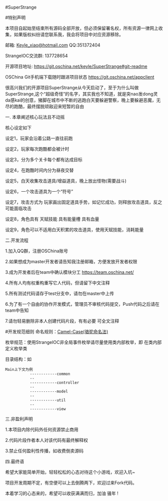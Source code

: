 #SuperStrange

#特别声明

本项目自起始至结束所有源码全部开放，但必须保留署名权，所有资源一律网上收集，如果版权纠纷请您联系我，我会将项目中对应资源移除。

邮箱: Keyle_xiao@hotmail.com  QQ:351372404

StrangeIOC交流群: 137728654

开源项目地址: https://git.oschina.net/keyle/SuperStrange#git-readme

OSChina Git手机端下载随时跟进项目状态 https://git.oschina.net/appclient 

很高兴我们的开源项目SuperStrange从今天启动了，至于为什么叫做SuperStrange,这个“超级奇怪”的名字，其实我也不知道，就是突nao发dong灵da感kai的创意，猪脚在城市中不断的逃跑白天要躲避警察，晚上要躲避恶魔，无尽的跑酷，最终摆脱顽敌迎来短暂的自由
 

一. 本章阐述核心玩法且不动摇

核心设定如下

设定1，玩家会沿着公路一直往前跑

设定2，玩家每次跑酷都会被计时

设定3，分为多个关卡每个都有达成目标

设定4，在跑酷时间内分为昼夜交替

设定5，白天收集攻击道具/增益道具，晚上放出怪物(需要战斗)

设定6，一个攻击道具为一个“符号”

设定7，攻击方式为 玩家画出固定道具手势，如记忆成功，则释放攻击道具，反之可能面临攻击

设定8，角色具有 天赋技能 具有能量槽 具有血量

设定9，角色可以不适用白天积累的攻击道具，使用天赋技能，消耗能量

 

二.开发流程

1.加入QQ群，注册OSChina账号

2.如果想成为master开发者请告知我注册邮箱，方便发放开发者权限

3.成为开发者后在team中确认模块分工 https://team.oschina.net/ 

4.所有人均有权重构重写它人代码，但请留下中文注释

5.所有测试代码请存于test分支中，请勿在master中上传

6.为了有一个自由的协作开发模式，管理员不审核代码提交，Push代码之后请在team中告知

7.请勿轻易删除非本人创建代码片段，有有必要 可全文注释


#开发规范细则
命名规则：[Camel-Case(骆驼命名法)](http://baike.baidu.com/link?url=y3Syq4B7nXdn5QTN3sanj19fhC9JuQ5RhGSOmE8K_Kn25tHrXvuNotLr_9atUmRuVpfHVsPFOv41CzV1Dp8jga) 

枚举规范：使用StrangeIOC非全局事件枚举请尽量使用类内部枚举，即 在类内部定义枚举类

目录结构：如 

```
Main上下文为例
		   ------------common
		   --
           ------------controller	 
		   --
		   ------------model
		   --
		   ------------util
		   --
		   ------------view
```


三.非盈利声明

1.本项目内除代码外任何资源禁止商用

2.代码片段作者本人对该代码有最终解释权

3.禁止任何盈利性传播，如收费倒卖源码

 

四.最终语

希望大家能简单开始，轻轻松松的心态对待这个小游戏，欢迎入坑~

项目开发周期不定，有空便可以上去倒腾两下，欢迎过来Fork代码。

本着学习的心态来的，希望可以收获满满而归，加油 骚年 !